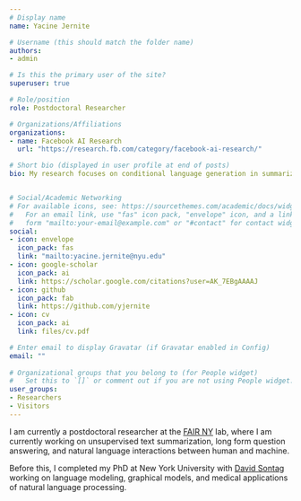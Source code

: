 ```yaml
---
# Display name
name: Yacine Jernite

# Username (this should match the folder name)
authors:
- admin

# Is this the primary user of the site?
superuser: true

# Role/position
role: Postdoctoral Researcher

# Organizations/Affiliations
organizations:
- name: Facebook AI Research
  url: "https://research.fb.com/category/facebook-ai-research/"

# Short bio (displayed in user profile at end of posts)
bio: My research focuses on conditional language generation in summarization, long form question answering, and human-bot interactions.


# Social/Academic Networking
# For available icons, see: https://sourcethemes.com/academic/docs/widgets/#icons
#   For an email link, use "fas" icon pack, "envelope" icon, and a link in the
#   form "mailto:your-email@example.com" or "#contact" for contact widget.
social:
- icon: envelope
  icon_pack: fas
  link: "mailto:yacine.jernite@nyu.edu"
- icon: google-scholar
  icon_pack: ai
  link: https://scholar.google.com/citations?user=AK_7EBgAAAAJ
- icon: github
  icon_pack: fab
  link: https://github.com/yjernite
- icon: cv
  icon_pack: ai
  link: files/cv.pdf

# Enter email to display Gravatar (if Gravatar enabled in Config)
email: ""
  
# Organizational groups that you belong to (for People widget)
#   Set this to `[]` or comment out if you are not using People widget.  
user_groups:
- Researchers
- Visitors
---
```


I am currently a postdoctoral researcher at the [FAIR NY](https://research.fb.com/category/facebook-ai-research/) lab, where I am currently working on unsupervised text summarization, long form question answering, and natural language interactions between human and machine.

Before this, I completed my PhD at New York University with [David Sontag](https://people.csail.mit.edu/dsontag/) working on language modeling, graphical models, and medical applications of natural language processing.
